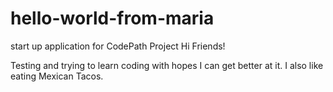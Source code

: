 # hello-world-from-maria
start up application for CodePath Project
Hi Friends!

Testing and trying to learn coding with hopes I can get better at it. I also like eating Mexican Tacos.
